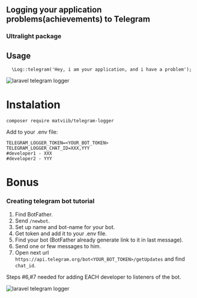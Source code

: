 ## Logging your application problems(achievements) to Telegram
### Ultralight package

## Usage
```
  \Log::telegram('Hey, i am your application, and i have a problem');
```
![laravel telegram logger](https://gitlab.com/MatviiB/assets/raw/master/download%20(2).png)

# Instalation
```
composer require matviib/telegram-logger
```
Add to your .env file:
```
TELEGRAM_LOGGER_TOKEN=<YOUR_BOT_TOKEN>
TELEGRAM_LOGGER_CHAT_ID=XXX,YYY
#developer1 - XXX
#developer2 - YYY
```

# Bonus
### Creating telegram bot tutorial
1. Find BotFather. 
2. Send `/newbot`. 
3. Set up name and bot-name for your bot. 
4. Get token and add it to your .env file.
5. Find your bot (BotFather already generate link to it in last message). 
6. Send one or few messages to him.
7. Open next url `https://api.telegram.org/bot<YOUR_BOT_TOKEN>/getUpdates` and find `chat_id`.

Steps #6,#7 needed for adding EACH developer to listeners of the bot.

![laravel telegram logger](https://gitlab.com/MatviiB/assets/raw/master/download%20(1).png)
